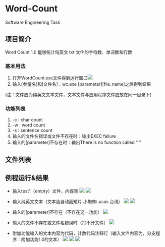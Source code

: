 # Word-Count
Software Engineering Task

## 项目简介

Word Count 1.0 能够统计纯英文 txt 文件的字符数、单词数和行数

### 基本用法
 1. 打开WordCount.exe文件得到运行窗口![](https://i.imgur.com/0dX4HNk.png)
 2. 输入[参量名]和[文件名]：wc.exe [parameter][file_name]之后得到结果
 
(注：文件应为纯英文文本文件，文本文件与应用程序文件应放在同一目录下)
### 功能列表
1. -c : char count
2. -w : word count
3. -s : sentence count
4. 输入的文件名错误或文件不存在时：输出EXEC failure
5. 输入的[parameter]不存在时：输出There is no function called "   "

## 文件列表

## 例程运行&结果



- 输入test1（empty）文件，内容空
![](https://i.imgur.com/lBMivyH.png)
![](https://i.imgur.com/q7HOLD4.png)

- 输入纯英文文本（文本选自动画短片 小蜘蛛Lucas 台词）
![](https://i.imgur.com/P6ZtpEx.png)
![](https://i.imgur.com/VL0ej7C.png)
- 输入的[parameter]不存在（不存在这一功能）
![](https://i.imgur.com/CXDj9Vh.png)

- 输入的文件不存在或文件名错误时（打不开文件）
![](https://i.imgur.com/EoFTxc0.png)
- 附加功能输入的文本内容为代码，计数代码注释行（输入文件内容为，分支程序：附加功能1.0的文本）
![](https://i.imgur.com/OrIgVrm.png)
![](https://i.imgur.com/wFXfbIa.png)
![](https://i.imgur.com/N4ML0fU.png)
